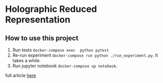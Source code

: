 # Holographic Reduced Representation

## How to use this project

1. Run tests `docker-compose exec  python pytest`
2. Re-run experiment `docker-compose run python ./run_experiment.py`. It takes a while.
3. Run jupyter notebook `docker-compose up notebook`.

full article [here](http://www2.fiit.stuba.sk/~kvasnicka/CognitiveScience/6.prednaska/plate.ieee95.pdf)


